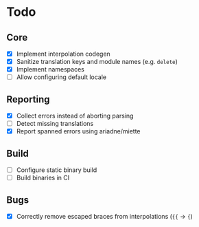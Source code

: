 # Todo

## Core

- [x] Implement interpolation codegen
- [x] Sanitize translation keys and module names (e.g. `delete`)
- [x] Implement namespaces
- [ ] Allow configuring default locale

## Reporting

- [x] Collect errors instead of aborting parsing
- [ ] Detect missing translations
- [x] Report spanned errors using ariadne/miette

## Build

- [ ] Configure static binary build
- [ ] Build binaries in CI

## Bugs

- [x] Correctly remove escaped braces from interpolations (`{{` -> `{`)
